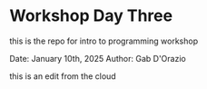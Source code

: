 # Workshop Day Three
this is the repo for intro to programming workshop

Date: January 10th, 2025
Author: Gab D'Orazio


this is an edit from the cloud
